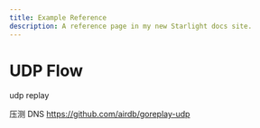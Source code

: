 ```yaml
---
title: Example Reference
description: A reference page in my new Starlight docs site.
---
```


# UDP Flow

udp replay

压测 DNS
<https://github.com/airdb/goreplay-udp>
